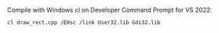 Compile with Windows cl on Developer Command Prompt for VS 2022:

`cl draw_rect.cpp /EHsc /link User32.lib Gdi32.lib`

